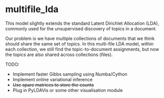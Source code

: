 # multifile_lda

This model slightly extends the standard Latent Dirichlet Allocation (LDA), commonly used for the unsupervised discovery of topics in a document.

Our problem is we have multiple collections of documents that we think should share the same set of topics. In this multi-file LDA model, within each collection, we still find the topic-to-document assignments, but now the topics are also shared across collections (files).

TODO:
- Implement faster Gibbs sampling using Numba/Cython
- Implement online variational inference
- ~~Use spare matrices to store the counts~~
- Plug in PyLDAVis or some other visualisation module
